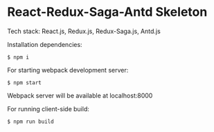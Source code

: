 # React-Redux-Saga-Antd Skeleton

Tech stack:
React.js, Redux.js, Redux-Saga.js, Antd.js

Installation dependencies:

```shell
$ npm i
```

For starting webpack development server:

```shell
$ npm start
```

Webpack server will be available at localhost:8000

For running client-side build:

```shell
$ npm run build
```
